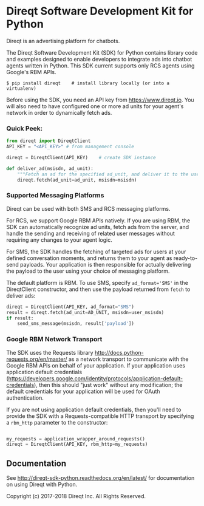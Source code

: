 # Direqt Software Development Kit for Python

Direqt is an advertising platform for chatbots.

The Direqt Software Development Kit (SDK) for Python contains library code and examples designed to enable developers to
integrate ads into chatbot agents written in Python. This SDK current supports only RCS agents using Google's RBM APIs.

    $ pip install direqt    # install library locally (or into a virtualenv)
    
Before using the SDK, you need an API key from <https://www.direqt.io>. You will also need to have configured one or
more ad units for your agent's network in order to dynamically fetch ads.

### Quick Peek:

```python
from direqt import DireqtClient
API_KEY = "<API_KEY>" # from management console

direqt = DireqtClient(API_KEY)    # create SDK instance

def deliver_ad(msisdn, ad_unit): 
    """Fetch an ad for the specified ad_unit, and deliver it to the user."""
    direqt.fetch(ad_unit=ad_unit, msisdn=msisdn)
```

### Supported Messaging Platforms

Direqt can be used with both SMS and RCS messaging platforms.

For RCS, we support Google RBM APIs natively. If you are using RBM, the SDK can 
automatically recognize ad units, fetch ads from the server, and handle the sending
and receiving of related user messages without requiring any changes to your agent
logic.

For SMS, the SDK handles the fetching of targeted ads for users at your defined 
conversation moments, and returns them to your agent as ready-to-send payloads.
Your application is then responsible for actually delivering the payload to the
user using your choice of messaging platform.

The default platform is RBM. To use SMS, specify `ad_format='SMS'` in the 
DireqtClient constructor, and then use the payload returned from `fetch` to
deliver ads:

```python
direqt = DireqtClient(API_KEY, ad_format="SMS")
result = direqt.fetch(ad_unit=AD_UNIT, msisdn=user_msisdn)
if result:
    send_sms_message(msisdn, result['payload'])
```

### Google RBM Network Transport

The SDK uses the Requests library <http://docs.python-requests.org/en/master/> as a network
transport to communicate with the Google RBM APIs on behalf of your application. If your 
application uses application default credentials (<https://developers.google.com/identity/protocols/application-default-credentials>),
then this should "just work" without any modification; the default credentials for your application
will be used for OAuth authentication.

If you are not using application default credentials, then you'll need to provide the SDK
with a Requests-compatible HTTP transport by specifying a `rbm_http` parameter to the 
constructor:

```python

my_requests = application_wrapper_around_requests()
direqt = DireqtClient(API_KEY, rbm_http=my_requests)
```

## Documentation

See <http://direqt-sdk-python.readthedocs.org/en/latest/> for documentation on using Direqt with Python.

Copyright (c) 2017-2018 Direqt Inc. All Rights Reserved.

